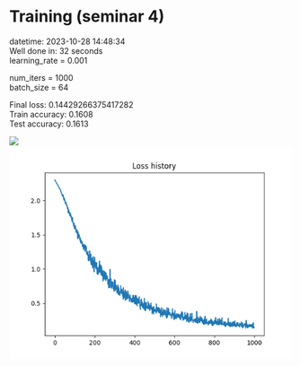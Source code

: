 # Training (seminar 4)  
datetime: 2023-10-28 14:48:34  
Well done in: 32 seconds  
learning_rate = 0.001  

num_iters = 1000  
batch_size = 64  

Final loss: 0.14429266375417282   
Train accuracy: 0.1608   
Test accuracy: 0.1613  

<img src="weights.png">  
<br>
<img src="loss.png">
